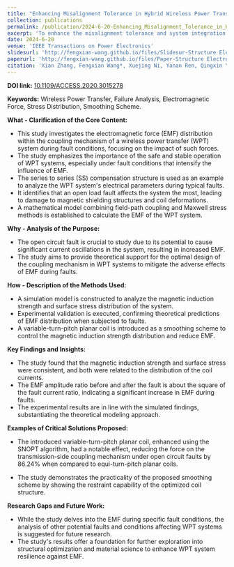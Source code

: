 ```yaml
---
title: "Enhancing Misalignment Tolerance in Hybrid Wireless Power Transfer System With Integrated Coupler via Frequency Tuning"
collection: publications
permalink: /publication/2024-6-20-Enhancing_Misalignment_Tolerance_in_Hybrid_Wireless_Power_Transfer_System_With_Integrated_Coupler_via_Frequency_Tuning
excerpt: 'To enhance the misalignment tolerance and system integration of the wireless power transfer (WPT) system, an integrated coupler consisting of capacitors and coils overlapped coaxially is proposed in this article and integrated into the hybrid WPT (HWPT) system without extra compensation components. The system utilizes the complementary characteristics of different transmission channels to realize the synergistic transfer of different coupled powers under a wide coupling range. Based on the mutual influence between capacitors and coils in terms of electrical parameters in a limited axial projection area and the zero-phase-angle condition considering the mutual capacitance obtained by the fundamental harmonics approximation method, the method of regulating the transfer ratio of the two types of coupled powers is mastered. A method to realize the HWPT with high misalignment tolerance characteristics by frequency tracking is proposed to solve the problem of the system's resonant state being disrupted when the position of the integrated coupler is misaligned. The field-circuit coupling model verifies the feasibility of the analysis and transfer method. Finally, an experimental verification platform for 500 W is built to achieve 82.7% power transfer in the WPT system with 40% unidirectional misalignment.'
date: 2024-6-20
venue: 'IEEE Transactions on Power Electronics'
slidesurl: 'http://fengxian-wang.github.io/files/Slidesur-Structure Electromagnetic Force Analysis of WPT System Under Fault Conditions.pdf'
paperurl: 'http://fengxian-wang.github.io/files/Paper-Structure Electromagnetic Force Analysis of WPT System Under Fault Conditions.pdf'
citation: 'Xian Zhang, Fengxian Wang*, Xuejing Ni, Yanan Ren, Qingxin Yang. Structure Electromagnetic Force Analysis of WPT System Under Fault Conditions. <i>IEEE Access</i>. 8.'
---
```


**DOI link:**
[10.1109/ACCESS.2020.3015278](https://doi.org/10.1109/access.2020.3015278)



**Keywords:**
Wireless Power Transfer, Failure Analysis, Electromagnetic Force, Stress Distribution, Smoothing Scheme.



**What - Clarification of the Core Content:**



- This study investigates the electromagnetic force (EMF) distribution within the coupling mechanism of a wireless power transfer (WPT) system during fault conditions, focusing on the impact of such forces.
- The study emphasizes the importance of the safe and stable operation of WPT systems, especially under fault conditions that intensify the influence of EMF.
- The series to series (SS) compensation structure is used as an example to analyze the WPT system's electrical parameters during typical faults.
- It identifies that an open load fault affects the system the most, leading to damage to magnetic shielding structures and coil deformations.
- A mathematical model combining field-path coupling and Maxwell stress methods is established to calculate the EMF of the WPT system.



**Why - Analysis of the Purpose:**

- The open circuit fault is crucial to study due to its potential to cause significant current oscillations in the system, resulting in increased EMF.
- The study aims to provide theoretical support for the optimal design of the coupling mechanism in WPT systems to mitigate the adverse effects of EMF during faults.



**How - Description of the Methods Used:**

- A simulation model is constructed to analyze the magnetic induction strength and surface stress distribution of the system.
- Experimental validation is executed, confirming theoretical predictions of EMF distribution when subjected to faults.
- A variable-turn-pitch planar coil is introduced as a smoothing scheme to control the magnetic induction strength distribution and reduce EMF.



**Key Findings and Insights:**

- The study found that the magnetic induction strength and surface stress were consistent, and both were related to the distribution of the coil currents.
- The EMF amplitude ratio before and after the fault is about the square of the fault current ratio, indicating a significant increase in EMF during faults.
-  The experimental results are in line with the simulated findings, substantiating the theoretical modeling approach.



**Examples of Critical Solutions Proposed:**

- The introduced variable-turn-pitch planar coil, enhanced using the SNOPT algorithm, had a notable effect, reducing the force on the transmission-side coupling mechanism under open circuit faults by 86.24% when compared to equi-turn-pitch planar coils.

- The study demonstrates the practicality of the proposed smoothing scheme by showing the restraint capability of the optimized coil structure.

  

**Research Gaps and Future Work:**

- While the study delves into the EMF during specific fault conditions, the analysis of other potential faults and conditions affecting WPT systems is suggested for future research.
- The study's results offer a foundation for further exploration into structural optimization and material science to enhance WPT system resilience against EMF.